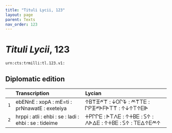 ```yaml
---
title: "Tituli Lycii, 123"
layout: page
parent: Texts
nav_order: 123
---
```




# *Tituli Lycii*, 123




`urn:cts:trmilli:tl.123.v1:`

## Diplomatic edition

|  | Transcription | Lycian |
| :---: | :------ | :------ |
| `1` | ebENnE : xopA : mE=ti : prNnawatE : exeteiya | 𐊁𐊂𐊚𐊑𐊏𐊚 : 𐊜𐊒𐊓𐊙 : 𐊎𐊚𐊗𐊆 : 𐊓𐊕𐊑𐊏𐊀𐊇𐊀𐊗𐊚 : 𐊁𐊜𐊁𐊗𐊁𐊆𐊊𐊀 |
| `2` | hrppi : atli : ehbi : se : ladi : ehbi : se : tideime | 𐊛𐊕𐊓𐊓𐊆 : 𐊀𐊗𐊍𐊆 : 𐊁𐊛𐊂𐊆 : 𐊖𐊁 : 𐊍𐊀𐊅𐊆 : 𐊁𐊛𐊂𐊆 : 𐊖𐊁 : 𐊗𐊆𐊅𐊁𐊆𐊎𐊁 |